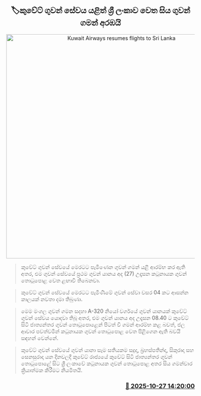 <p align='center'><b><h2 align='center' title='Kuwait Airways resumes flights to Sri Lanka'>🏷කුවේට් ගුවන් සේවය යළිත් ශ්‍රී ලංකාව වෙත සිය ගුවන් ගමන් අරඹයි</h2></b></p>
<p align='center'><img src='https://helakuru.sgp1.cdn.digitaloceanspaces.com/esana/images/lib/kuwait-jkm.jpg' width='600' alt='Kuwait Airways resumes flights to Sri Lanka'></p>

> කුවේට් ගුවන් සේවයේ මෙරටට පැමිණෙන ගුවන් ගමන් යළි ආරම්භ කර ඇති අතර, එම ගුවන් සේවයේ ප්‍රථම ගුවන් යානය අද (27) උදෑසන කටුනායක ගුවන් තොටුපොළ වෙත ළඟාවී තිබෙනවා.

> කුවේට් ගුවන් සේවයේ මෙරටට පැමිණීමේ ගුවන් සේවා වසර 04 කට ආසන්න කාලයක් නවතා දමා තිබුණා.

> මෙම මංගල ගුවන් ගමන සදහා A-320 නියෝ වර්ගයේ ගුවන් යානයක් කුවේට් ගුවන් සේවය යොදවා තිබූ අතර, එම ගුවන් යානය අද උදෑසන 08.40 ට කුවේට් සිටි ජාත්‍යන්තර ගුවන් තොටුපොළෙන් පිටත් වී ගමන් ආරම්භ කළ බවත්, ජල ආචාර පවත්වමින් කටුනායක ගුවන් තොටුපොළ වෙත පිළිගෙන ඇති බවයි සඳහන් වෙන්නේ.

> කුවේට් ගුවන් සේවයේ ගුවන් යානා සෑම සතියකම සදුදා, බ්‍රහස්පතින්දා, සිකුරාදා සහ සෙනසුරාදා යන දිනවලදී කුවේට් රාජ්‍යයේ කුවේට් සිටි ජාත්‍යන්තර ගුවන් තොටුපොළේ සිට ශ්‍රී ලංකාවේ කටුනායක ගුවන් තොටුපොළ අතර සිය ගමන්වාර ක්‍රියාත්මක කිරීමට නියමිතයි.



<h3 align='right'><a href='https://www.helakuru.lk/esana/p/114826/'>📅 2025-10-27 14:20:00</a></h3>
